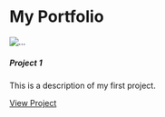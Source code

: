 <!DOCTYPE html>
<html lang="en">
<head>
    <meta charset="UTF-8">
    <meta name="viewport" content="width=device-width, initial-scale=1.0">
    <title>My Portfolio</title>
    <link rel="stylesheet" href="https://stackpath.bootstrapcdn.com/bootstrap/4.5.0/css/bootstrap.min.css">
    <style>
        .card {
            margin-bottom: 20px;
        }
    </style>
</head>
<body>
    <div class="container">
        <h1 class="text-center mt-5 mb-4">My Portfolio</h1>
        <div class="row">
            <div class="col-md-4">
                <div class="card">
                    <img src="https://via.placeholder.com/150" class="card-img-top" alt="...">
                    <div class="card-body">
                        <h5 class="card-title">Project 1</h5>
                        <p class="card-text">This is a description of my first project.</p>
                        <a href="#" class="btn btn-primary">View Project</a>
                    </div>
                </div>
            </div>
            <div class="col-md-4">
                <div class="card">
                    <img src="https://via.placeholder.com/150" class="card-img
